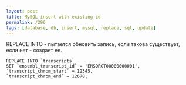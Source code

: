```yaml
---
layout: post
title: MySQL insert with existing id
permalink: /296
tags: [database, db, insert, mysql, replace, sql, update]
---
```


REPLACE INTO - пытается обновить запись, если такова существует, если нет - создает ее.

    REPLACE INTO `transcripts`
    SET `ensembl_transcript_id` = 'ENSORGT00000000001',
    `transcript_chrom_start` = 12345,
    `transcript_chrom_end` = 12678;

